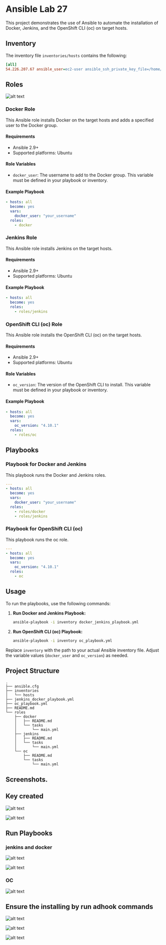 # Ansible Lab 27

This project demonstrates the use of Ansible to automate the installation of Docker, Jenkins, and the OpenShift CLI (oc) on target hosts.

## Inventory

The inventory file `inventories/hosts` contains the following:

```ini
[all]
54.226.207.67 ansible_user=ec2-user ansible_ssh_private_key_file=/home/osamaayman/ec2-ivolve.pem
```

## Roles


![alt text](role2.png)

### Docker Role

This Ansible role installs Docker on the target hosts and adds a specified user to the Docker group.

#### Requirements

- Ansible 2.9+
- Supported platforms: Ubuntu

#### Role Variables

- `docker_user`: The username to add to the Docker group. This variable must be defined in your playbook or inventory.

#### Example Playbook

```yaml
- hosts: all
  become: yes
  vars:
    docker_user: "your_username"
  roles:
    - docker
```

### Jenkins Role

This Ansible role installs Jenkins on the target hosts.

#### Requirements

- Ansible 2.9+
- Supported platforms: Ubuntu

#### Example Playbook

```yaml
- hosts: all
  become: yes
  roles:
    - roles/jenkins
```

### OpenShift CLI (oc) Role

This Ansible role installs the OpenShift CLI (oc) on the target hosts.

#### Requirements

- Ansible 2.9+
- Supported platforms: Ubuntu

#### Role Variables

- `oc_version`: The version of the OpenShift CLI to install. This variable must be defined in your playbook or inventory.

#### Example Playbook

```yaml
- hosts: all
  become: yes
  vars:
    oc_version: "4.10.1"
  roles:
    - roles/oc
```

## Playbooks

### Playbook for Docker and Jenkins

This playbook runs the Docker and Jenkins roles.

```yaml
---
- hosts: all
  become: yes
  vars:
    docker_user: "your_username"
  roles:
    - roles/docker
    - roles/jenkins
```

### Playbook for OpenShift CLI (oc)

This playbook runs the oc role.

```yaml
---
- hosts: all
  become: yes
  vars:
    oc_version: "4.10.1"
  roles:
    - oc
```

## Usage

To run the playbooks, use the following commands:

1. **Run Docker and Jenkins Playbook:**

   ```bash
   ansible-playbook -i inventory docker_jenkins_playbook.yml
   ```

2. **Run OpenShift CLI (oc) Playbook:**

   ```bash
   ansible-playbook -i inventory oc_playbook.yml
   ```

Replace `inventory` with the path to your actual Ansible inventory file. Adjust the variable values (`docker_user` and `oc_version`) as needed.

## Project Structure

```
.
├── ansible.cfg
├── inventories
│   └── hosts
├── jenkins_docker_playbook.yml
├── oc_playbook.yml
├── README.md
└── roles
    ├── docker
    │   ├── README.md
    │   └── tasks
    │       └── main.yml
    ├── jenkins
    │   ├── README.md
    │   └── tasks
    │       └── main.yml
    └── oc
        ├── README.md
        └── tasks
            └── main.yml

```

## Screenshots.
## Key created 
  
  ![alt text](create-key.png)

  ![alt text](copy-key.png)

## Run Playbooks
### jenkins and docker 

  ![alt text](jenkins-docker.png)

  ![alt text](jenkins-docker2.png)

### OC 

  ![alt text](oc.png)

## Ensure the installing by run adhook commands

![alt text](docker-output.png)

![alt text](jenkins-output.png)

![alt text](oc-output.png)